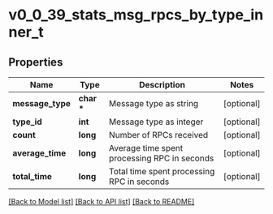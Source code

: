 # v0_0_39_stats_msg_rpcs_by_type_inner_t

## Properties
Name | Type | Description | Notes
------------ | ------------- | ------------- | -------------
**message_type** | **char \*** | Message type as string | [optional] 
**type_id** | **int** | Message type as integer | [optional] 
**count** | **long** | Number of RPCs received | [optional] 
**average_time** | **long** | Average time spent processing RPC in seconds | [optional] 
**total_time** | **long** | Total time spent processing RPC in seconds | [optional] 

[[Back to Model list]](../README.md#documentation-for-models) [[Back to API list]](../README.md#documentation-for-api-endpoints) [[Back to README]](../README.md)


